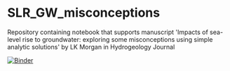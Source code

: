 # SLR_GW_misconceptions
Repository containing notebook that supports manuscript 'Impacts of sea-level rise to groundwater: exploring some misconceptions using simple analytic solutions' by LK Morgan in Hydrogeology Journal

[![Binder](https://mybinder.org/badge_logo.svg)](https://mybinder.org/v2/gh/lmorgan12/SLR_GW_misconceptions/main?labpath=Morgan_2024_notebook.ipynb)




